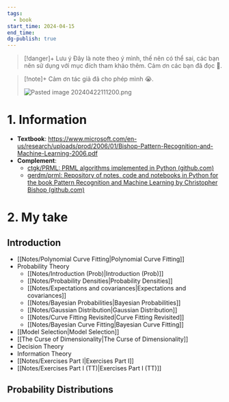 ```yaml
---
tags:
  - book
start_time: 2024-04-15
end_time: 
dg-publish: true
---
```


>[!danger]+ Lưu ý
>Đây là note theo ý mình, thế nên có thể sai, các bạn nên sử dụng với mục đích tham khảo thêm. Cảm ơn các bạn đã đọc 🥰.

>[!note]+
>Cảm ơn tác giả đã cho phép mình 😭.
>
>![Pasted image 20240422111200.png](/img/user/Attachment/Pasted%20image%2020240422111200.png)
# 1. Information

- **Textbook**: https://www.microsoft.com/en-us/research/uploads/prod/2006/01/Bishop-Pattern-Recognition-and-Machine-Learning-2006.pdf
- **Complement**:
	- [ctgk/PRML: PRML algorithms implemented in Python (github.com)](https://github.com/ctgk/PRML)
	- [gerdm/prml: Repository of notes, code and notebooks in Python for the book Pattern Recognition and Machine Learning by Christopher Bishop (github.com)](https://github.com/gerdm/prml)
# 2. My take

## Introduction

- [[Notes/Polynomial Curve Fitting\|Polynomial Curve Fitting]]
- Probability Theory
	- [[Notes/Introduction (Prob)\|Introduction (Prob)]]
	- [[Notes/Probability Densities\|Probability Densities]]
	- [[Notes/Expectations and covariances\|Expectations and covariances]]
	- [[Notes/Bayesian Probabilities\|Bayesian Probabilities]]
	- [[Notes/Gaussian Distribution\|Gaussian Distribution]]
	- [[Notes/Curve Fitting Revisited\|Curve Fitting Revisited]]
	- [[Notes/Bayesian Curve Fitting\|Bayesian Curve Fitting]]
- [[Model Selection\|Model Selection]]
- [[The Curse of Dimensionality\|The Curse of Dimensionality]]
- Decision Theory
- Information Theory
- [[Notes/Exercises Part I\|Exercises Part I]]
- [[Notes/Exercises Part I (TT)\|Exercises Part I (TT)]]

## Probability Distributions